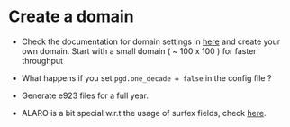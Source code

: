 # Create a domain

 * Check the documentation for domain settings in [here](https://destination-earth-digital-twins.github.io/deode-workflow-docs/misc_section_in_doc_page.html#domain) and create your own domain. Start with a small domain ( ~ 100 x 100 ) for faster throughput

 * What happens if you set `pgd.one_decade = false` in the config file ? 
 * Generate e923 files for a full year.
 * ALARO is a bit special w.r.t the usage of surfex fields, check [here](https://destination-earth-digital-twins.github.io/deode-workflow-docs/misc_section_in_doc_page.html#e923-update). 
